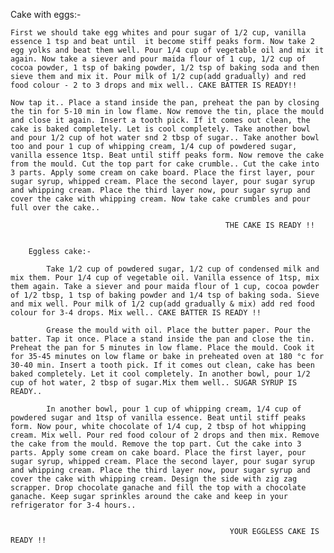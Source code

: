 Cake with eggs:-

    First we should take egg whites and pour sugar of 1/2 cup, vanilla essence 1 tsp and beat until  it become stiff peaks form. Now take 2 egg yolks and beat them well. Pour 1/4 cup of vegetable oil and mix it again. Now take a siever and pour maida flour of 1 cup, 1/2 cup of cocoa powder, 1 tsp of baking powder, 1/2 tsp of baking soda and then sieve them and mix it. Pour milk of 1/2 cup(add gradually) and red food colour - 2 to 3 drops and mix well.. CAKE BATTER IS READY!!

    Now tap it.. Place a stand inside the pan, preheat the pan by closing the tin for 5-10 min in low flame. Now remove the tin, place the mould and close it again. Insert a tooth pick. If it comes out clean, the cake is baked completely. Let is cool completely. Take another bowl and pour 1/2 cup of hot water snd 2 tbsp of sugar.. Take another bowl too and pour 1 cup of whipping cream, 1/4 cup of powdered sugar, vanilla essence 1tsp. Beat until stiff peaks form. Now remove the cake from the mould. Cut the top part for cake crumble.. Cut the cake into 3 parts. Apply some cream on cake board. Place the first layer, pour sugar syrup, whipped cream. Place the second layer, pour sugar syrup and whipping cream. Place the third layer now, pour sugar syrup and cover the cake with whipping cream. Now take cake crumbles and pour full over the cake..

                                                    THE CAKE IS READY !!


        Eggless cake:-

            Take 1/2 cup of powdered sugar, 1/2 cup of condensed milk and mix them. Pour 1/4 cup of vegetable oil. Vanilla essence of 1tsp, mix them again. Take a siever and pour maida flour of 1 cup, cocoa powder of 1/2 tbsp, 1 tsp of baking powder and 1/4 tsp of baking soda. Sieve and mix well. Pour milk of 1/2 cup(add gradually & mix) add red food colour for 3-4 drops. Mix well.. CAKE BATTER IS READY !!
 
            Grease the mould with oil. Place the butter paper. Pour the batter. Tap it once. Place a stand inside the pan and close the tin. Preheat the pan for 5 minutes in low flame. Place the mould. Cook it for 35-45 minutes on low flame or bake in preheated oven at 180 °c for 30-40 min. Insert a tooth pick. If it comes out clean, cake has been baked completely. Let it cool completely. In another bowl, pour 1/2 cup of hot water, 2 tbsp of sugar.Mix them well.. SUGAR SYRUP IS READY.. 

            In another bowl, pour 1 cup of whipping cream, 1/4 cup of powdered sugar and 1tsp of vanilla essence. Beat until stiff peaks form. Now pour, white chocolate of 1/4 cup, 2 tbsp of hot whipping cream. Mix well. Pour red food colour of 2 drops and then mix. Remove the cake from the mould. Remove the top part. Cut the cake into 3 parts. Apply some cream on cake board. Place the first layer, pour sugar syrup, whipped cream. Place the second layer, pour sugar syrup and whipping cream. Place the third layer now, pour sugar syrup and cover the cake with whipping cream. Design the side with zig zag scrapper. Drop chocolate ganache and fill the top with a chocolate ganache. Keep sugar sprinkles around the cake and keep in your refrigerator for 3-4 hours.. 

                                                     
                                                     YOUR EGGLESS CAKE IS READY !!

